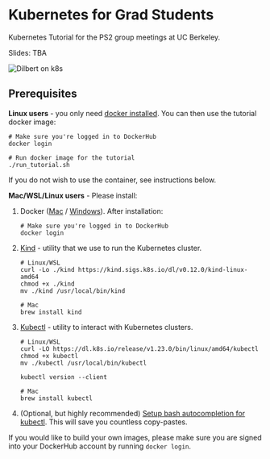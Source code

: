 # Kubernetes for Grad Students
Kubernetes Tutorial for the PS2 group meetings at UC Berkeley.

Slides: TBA

![Dilbert on k8s](https://i.imgur.com/uOcM31v.jpg)

## Prerequisites
**Linux users** - you only need [docker installed](https://docs.docker.com/engine/install/). You can then use the tutorial docker image: 
```console
# Make sure you're logged in to DockerHub
docker login

# Run docker image for the tutorial
./run_tutorial.sh
```
If you do not wish to use the container, see instructions below.

**Mac/WSL/Linux users** - Please install:
1. Docker ([Mac](https://docs.docker.com/desktop/mac/install/) / [Windows](https://docs.docker.com/desktop/windows/install/)). After installation:
   ```console
   # Make sure you're logged in to DockerHub
   docker login
   ```

3. [Kind](https://kind.sigs.k8s.io/docs/user/quick-start/) - utility that we use to run the Kubernetes cluster.
   ```
   # Linux/WSL
   curl -Lo ./kind https://kind.sigs.k8s.io/dl/v0.12.0/kind-linux-amd64
   chmod +x ./kind
   mv ./kind /usr/local/bin/kind
   ```
   ```
   # Mac
   brew install kind
   ```
4. [Kubectl](https://kubernetes.io/docs/tasks/tools/#kubectl) - utility to interact with Kubernetes clusters.
   ```
   # Linux/WSL
   curl -LO https://dl.k8s.io/release/v1.23.0/bin/linux/amd64/kubectl
   chmod +x kubectl
   mv ./kubectl /usr/local/bin/kubectl
   
   kubectl version --client
   ```
   ```
   # Mac
   brew install kubectl
   ```
5. (Optional, but highly recommended) [Setup bash autocompletion for kubectl](https://kubernetes.io/docs/tasks/tools/included/optional-kubectl-configs-bash-linux/). This will save you countless copy-pastes.

If you would like to build your own images, please make sure you are signed into your DockerHub account by running `docker login`.
